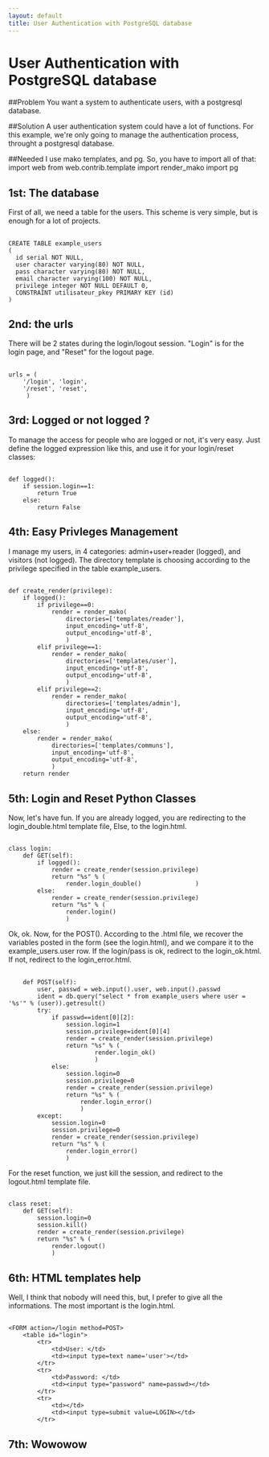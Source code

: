 ```yaml
---
layout: default
title: User Authentication with PostgreSQL database
---
```


# User Authentication with PostgreSQL database

##Problem
You want a system to authenticate users, with a postgresql database.

##Solution
A user authentication system could have a lot of functions. For this example, we're only going to manage the authentication process, throught a postgresql database.

##Needed
I use mako templates, and pg. So, you have to import all of that:
	import web
	from web.contrib.template import render_mako
	import pg

## 1st: The database
First of all, we need a table for the users. This scheme is very simple, but is enough for a lot of projects.

##
	CREATE TABLE example_users
	(
	  id serial NOT NULL,
	  user character varying(80) NOT NULL,
	  pass character varying(80) NOT NULL,
	  email character varying(100) NOT NULL,
	  privilege integer NOT NULL DEFAULT 0,
	  CONSTRAINT utilisateur_pkey PRIMARY KEY (id)
	)

## 2nd: the urls
There will be 2 states during the login/logout session. "Login" is for the login page, and "Reset" for the logout page.

##
	urls = (
	 	'/login', 'login',
		'/reset', 'reset',
		 )



## 3rd: Logged or not logged ?
To manage the access for people who are logged or not, it's very easy. Just define the logged expression like this, and use it for your login/reset classes:

##
	def logged():
		if session.login==1:
			return True
		else:
			return False

## 4th: Easy Privleges Management
I manage my users, in 4 categories: admin+user+reader (logged), and visitors (not logged). The directory template is choosing according to the privilege specified in the table example_users.

##
	def create_render(privilege):
		if logged():
			if privilege==0:
				render = render_mako(
					directories=['templates/reader'],
					input_encoding='utf-8',
					output_encoding='utf-8',
					)
			elif privilege==1:
				render = render_mako(
					directories=['templates/user'],
					input_encoding='utf-8',
					output_encoding='utf-8',
					)
			elif privilege==2:
				render = render_mako(
					directories=['templates/admin'],
					input_encoding='utf-8',
					output_encoding='utf-8',
					)
		else:
			render = render_mako(
				directories=['templates/communs'],
				input_encoding='utf-8',
				output_encoding='utf-8',
				)
		return render
	
## 5th: Login and Reset Python Classes
Now, let's have fun. If you are already logged, you are redirecting to the login_double.html template file, Else, to the login.html.

##
	class login:
		def GET(self):
			if logged():
				render = create_render(session.privilege)
				return "%s" % (
					render.login_double()				)
			else:
				render = create_render(session.privilege)
				return "%s" % (
					render.login()
					)

Ok, ok. Now, for the POST(). According to the .html file, we recover the variables posted in the form (see the login.html), and we compare it to the example_users.user row. If the login/pass is ok, redirect to the login_ok.html. If not, redirect to the login_error.html.

##	
		def POST(self):
			user, passwd = web.input().user, web.input().passwd
			ident = db.query("select * from example_users where user = '%s'" % (user)).getresult()
			try:
				if passwd==ident[0][2]:
					session.login=1
					session.privilege=ident[0][4]
					render = create_render(session.privilege)
					return "%s" % (
							render.login_ok()
							)
				else:
					session.login=0
					session.privilege=0
					render = create_render(session.privilege)
					return "%s" % (
						render.login_error()
						)
			except:
				session.login=0
				session.privilege=0
				render = create_render(session.privilege)
				return "%s" % (
					render.login_error()
					)

For the reset function, we just kill the session, and redirect to the logout.html template file.
##
	class reset:
		def GET(self):
			session.login=0
			session.kill()
			render = create_render(session.privilege)
			return "%s" % (
				render.logout()
			 	)

## 6th: HTML templates help
Well, I think that nobody will need this, but, I prefer to give all the informations. The most important is the login.html.

##
	<FORM action=/login method=POST>
		<table id="login">
			<tr>
				<td>User: </td>
				<td><input type=text name='user'></td>
			</tr>
			<tr>
				<td>Password: </td>
				<td><input type="password" name=passwd></td>
			</tr>
			<tr>
				<td></td>
				<td><input type=submit value=LOGIN></td>
			</tr>
</table>
	</form>

## 7th: Wowowow